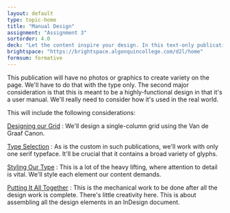 ```yaml
---
layout: default
type: topic-home
title: "Manual Design"
assignment: "Assignment 3"
sortorder: 4.0
deck: "Let the content inspire your design. In this text-only publication, we'll pay special attention to creating an engaging long document with text only."
brightspace: "https://brightspace.algonquincollege.com/d2l/home"
formsum: formative
---
```

This publication will have no photos or graphics to create variety on the page. We'll have to do that with the type only. The second major consideration is that this is meant to be a highly-functional design in that it's a user manual. We'll really need to consider how it's used in the real world.

This will include the following considerations:

[Designing our Grid](subpage1.html)
: We'll design a single-column grid using the Van de Graaf Canon.

[Type Selection](subpage2.html)
: As is the custom in such publications, we'll work with only one serif typeface. It'll be crucial that it contains a broad variety of glyphs.

[Styling Our Type](subpage3.html)
: This is a lot of the heavy lifting, where attention to detail is vital. We'll style each element our content demands.

[Putting It All Together](subpage4.html)
: This is the mechanical work to be done after all the design work is complete. There's little creativity here. This is about assembling all the design elements in an InDesign document.
